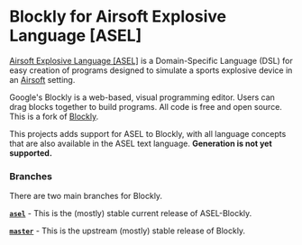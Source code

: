 # Blockly for Airsoft Explosive Language [ASEL]

[Airsoft Explosive Language [ASEL]](https://github.com/jonpas/ASEL) is a Domain-Specific Language (DSL) for easy creation of programs designed to simulate a sports explosive device in an [Airsoft](https://en.wikipedia.org/wiki/Airsoft) setting.

Google's Blockly is a web-based, visual programming editor. Users can drag
blocks together to build programs. All code is free and open source. This is a fork of [Blockly](https://github.com/google/blockly).

This projects adds support for ASEL to Blockly, with all language concepts that are also available in the ASEL text language. **Generation is not yet supported.**


### Branches

There are two main branches for Blockly.

**[`asel`](https://github.com/jonpas/ASEL-Blockly)** - This is the (mostly) stable current release of ASEL-Blockly.

**[`master`](https://github.com/jonpas/ASEL-Blockly/tree/master)** - This is the upstream (mostly) stable release of Blockly.
